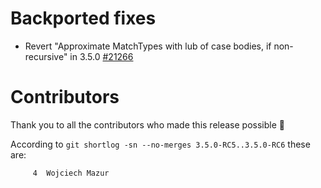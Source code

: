 # Backported fixes

- Revert "Approximate MatchTypes with lub of case bodies, if non-recursive" in 3.5.0 [#21266](https://github.com/scala/scala3/pull/21266)

# Contributors

Thank you to all the contributors who made this release possible 🎉

According to `git shortlog -sn --no-merges 3.5.0-RC5..3.5.0-RC6` these are:

```
     4  Wojciech Mazur
```
